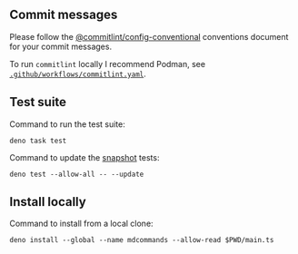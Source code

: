 ## Commit messages

Please follow the [@commitlint/config-conventional] conventions document for
your commit messages.

To run `commitlint` locally I recommend Podman, see
[`.github/workflows/commitlint.yaml`](/.github/workflows/commitlint.yaml).

[@commitlint/config-conventional]:
  https://github.com/conventional-changelog/commitlint/tree/master/%40commitlint/config-conventional

## Test suite

Command to run the test suite:

    deno task test

Command to update the [snapshot] tests:

    deno test --allow-all -- --update

[snapshot]: https://jsr.io/@std/testing/doc/snapshot

## Install locally

Command to install from a local clone:

    deno install --global --name mdcommands --allow-read $PWD/main.ts

<!--
CONTRIBUTING.md
Copyright Keith Maxwell
SPDX-License-Identifier: CC0-1.0
-->
